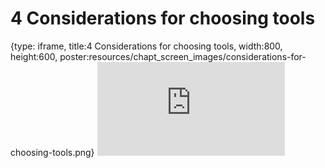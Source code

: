 # 4 Considerations for choosing tools
 
{type: iframe, title:4 Considerations for choosing tools, width:800, height:600, poster:resources/chapt_screen_images/considerations-for-choosing-tools.png}
![](https://hutchdatascience.org/Choosing_Genomics_Tools/no_toc/considerations-for-choosing-tools.html)
 

 
